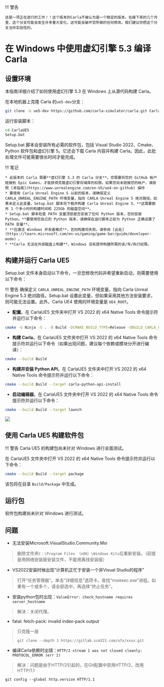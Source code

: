 !!! 警告

    这是一项正在进行的工作！！这个版本的Carla不被认为是一个稳定的版本。在接下来的几个月里，这个分支可能会发生许多重大变化，这可能会破坏您所做的任何修改。我们建议你把这个分支当作实验性的。

# 在 Windows 中使用虚幻引擎 5.3 编译 Carla

## 设置环境

本指南详细介绍了如何使用虚幻引擎 5.3 在 Windows 上从源代码构建 Carla。

在本地机器上克隆 Carla 的`ue5-dev`分支：

```sh
git clone -b ue5-dev https://github.com/carla-simulator/carla.git CarlaUE5
```

运行安装脚本：

```sh
cd CarlaUE5
Setup.bat
```

Setup.bat 脚本会安装所有必需的软件包，包括 Visual Studio 2022、Cmake、Python 软件包和虚幻引擎 5。它还会下载 Carla 内容并构建 Carla。因此，此批处理文件可能需要很长时间才能完成。

!!! 笔记

    * 此版本的 Carla 需要**虚幻引擎 5.3 的 Carla 分支**。您需要将您的 GitHub 帐户链接到 Epic Games，才能获得克隆虚幻引擎存储库的权限。如果您尚未链接您的帐户，请按照 [本指南](https://www.unrealengine.com/en-US/ue4-on-github) 操作
    * 要使用 Carla Unreal Engine 5 以前的版本，请确保定义 CARLA_UNREAL_ENGINE_PATH 环境变量，指向 CARLA Unreal Engine 5 绝对路径。如果未定义此变量，Setup.bat 脚本将下载并构建 Carla Unreal Engine 5，**这需要额外 1 个多小时的构建时间和 225Gb 的磁盘空间**。
    * Setup.bat 脚本检查 PATH 变量顶部是否安装了任何 Python 版本，否则安装 Python。**要使用您自己的 Python 版本，请确保在运行脚本之前为 Python 正确设置了 PATH 变量**。 
    * **应激活 Windows 开发者模式**，否则构建将失败。请参阅 [此处](https://learn.microsoft.com/en-us/gaming/game-bar/guide/developer-mode) 。
    * **Carla 无法在外部磁盘上构建**，Windows 没有提供构建所需的读/写/执行权限。 


## 构建并运行 Carla UE5

Setup.bat 文件本身启动以下命令，一旦您修改代码并希望重新启动，则需要使用以下命令：

!!! 警告
    确保定义 `CARLA_UNREAL_ENGINE_PATH` 环境变量，指向 Carla Unreal Engine 5.3 绝对路径。Setup.bat 设置此变量，但如果采用其他方法安装要求，则可能无法设置。此外，Carla UE4 使用的环境变量是 `UE4_ROOT`。

* **配置**。在 CarlaUE5 文件夹中打开 VS 2022 的 x64 Native Tools 命令提示符并运行以下命令：

```sh
cmake -G Ninja -S . -B Build -DCMAKE_BUILD_TYPE=Release -DBUILD_CARLA_UNREAL=ON -DCARLA_UNREAL_ENGINE_PATH=%CARLA_UNREAL_ENGINE_PATH%
```

* **构建 Carla**。在 CarlaUE5 文件夹中打开 VS 2022 的 x64 Native Tools 命令提示符并运行以下命令（如果出现问题，建议每个依赖或模块分开进行编译）：

```sh
cmake --build Build
```

* **构建并安装 Python API**。在 CarlaUE5 文件夹中打开 VS 2022 的 x64 Native Tools 命令提示符并运行以下命令：

```sh
cmake --build Build --target carla-python-api-install
```

* **启动编辑器**。在 CarlaUE5 文件夹中打开 VS 2022 的 x64 Native Tools 命令提示符并运行以下命令：

```sh
cmake --build Build --target launch
```

![](img/build/ue5_launch.png)

## 使用 Carla UE5 构建软件包

!!! 警告
    Carla UE5 的构建包尚未针对 Windows 进行全面测试。

在 CarlaUE5 文件夹中打开 VS 2022 的 x64 Native Tools 命令提示符并运行以下命令：

```sh
cmake --build Build --target package
```

该包将在目录 `Build/Package` 中生成。

## 运行包

软件包构建尚未针对 Windows 进行测试。



## 问题

- 无法安装Microsoft.VisualStudio.Community.Msi

> 删除文件夹`C：\Program Files （x86）\Windows Kits`后重新安装。（前提是用网络安装版安装文件，不能用离线安装版）

- VS2022安装时候出现“计算机正忙于安装一个非Visual Studio的程序”

> 打开“任务管理器”。单击“详细信息”选项卡。查找“msiexec.exe”进程。如果有一个或多个，请全部选中，再选择“终止任务”。


- 安装python包时出现：`ValueError: check_hostname requires server_hostname`

> 解决：关闭代理。

- fatal: fetch-pack: invalid index-pack output

> 只克隆一层
> ```shell
> git clone --depth 1 https://gitlab.scm321.com/ufx/xxxx.git
> ```


- 编译Carla依赖时出错：`HTTP/2 stream 1 was not closed cleanly: PROTOCOL_ERROR (err 1)`

> 解决：问题是由于HTTP/2引起的，在Git配置中禁用HTTP/2，改用HTTP/1.1
```shell
git config --global http.version HTTP/1.1
```


